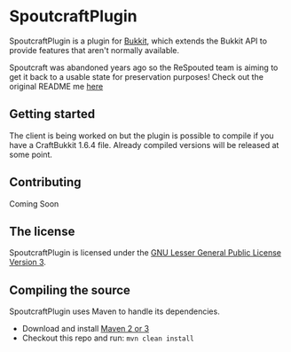 # SpoutcraftPlugin

SpoutcraftPlugin is a plugin for [Bukkit](http://www.bukkit.org), which extends the Bukkit API to provide features that aren't normally available.

Spoutcraft was abandoned years ago so the ReSpouted team is aiming to get it back to a usable state for preservation purposes! Check out the original README me [here](./OLD_README.md)

## Getting started

The client is being worked on but the plugin is possible to compile if you have a CraftBukkit 1.6.4 file. Already compiled versions will be released at some point.

## Contributing

Coming Soon

## The license

SpoutcraftPlugin is licensed under the [GNU Lesser General Public License Version 3][License].

## Compiling the source

SpoutcraftPlugin uses Maven to handle its dependencies.

* Download and install [Maven 2 or 3](http://maven.apache.org/download.html)
* Checkout this repo and run: `mvn clean install`

[License]: http://www.gnu.org/licenses/lgpl.html